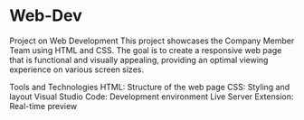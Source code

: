 # Web-Dev
Project on Web Development
This project showcases the Company Member Team using HTML and CSS. The goal is to create a responsive web page that is functional and visually appealing, providing an optimal viewing experience on various screen sizes.

Tools and Technologies
HTML: Structure of the web page
CSS: Styling and layout
Visual Studio Code: Development environment
Live Server Extension: Real-time preview

